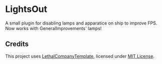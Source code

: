# LightsOut

A small plugin for disabling lamps and apparatice on ship to improve FPS.
Now works with GeneralImprovements' lamps!

## Credits

This project uses [LethalCompanyTemplate](https://github.com/LethalCompany/LethalCompanyTemplate), licensed under [MIT License](https://github.com/LethalCompany/LethalCompanyTemplate/blob/main/LICENSE).
